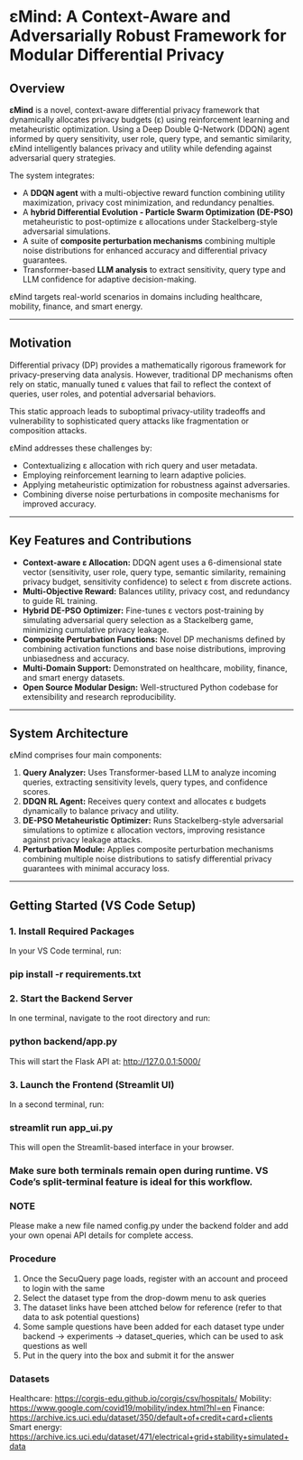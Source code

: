 # εMind: A Context-Aware and Adversarially Robust Framework for Modular Differential Privacy


## Overview

**εMind** is a novel, context-aware differential privacy framework that dynamically allocates privacy budgets (ε) using reinforcement learning and metaheuristic optimization. Using a Deep Double Q-Network (DDQN) agent informed by query sensitivity, user role, query type, and semantic similarity, εMind intelligently balances privacy and utility while defending against adversarial query strategies.

The system integrates:

- A **DDQN agent** with a multi-objective reward function combining utility maximization, privacy cost minimization, and redundancy penalties.
- A **hybrid Differential Evolution - Particle Swarm Optimization (DE-PSO)** metaheuristic to post-optimize ε allocations under Stackelberg-style adversarial simulations.
- A suite of **composite perturbation mechanisms** combining multiple noise distributions for enhanced accuracy and differential privacy guarantees.
- Transformer-based **LLM analysis** to extract sensitivity, query type and LLM confidence for adaptive decision-making.

εMind targets real-world scenarios in domains including healthcare, mobility, finance, and smart energy.

---

## Motivation

Differential privacy (DP) provides a mathematically rigorous framework for privacy-preserving data analysis. However, traditional DP mechanisms often rely on static, manually tuned ε values that fail to reflect the context of queries, user roles, and potential adversarial behaviors.

This static approach leads to suboptimal privacy-utility tradeoffs and vulnerability to sophisticated query attacks like fragmentation or composition attacks.

εMind addresses these challenges by:

- Contextualizing ε allocation with rich query and user metadata.
- Employing reinforcement learning to learn adaptive policies.
- Applying metaheuristic optimization for robustness against adversaries.
- Combining diverse noise perturbations in composite mechanisms for improved accuracy.

---

## Key Features and Contributions

- **Context-aware ε Allocation:** DDQN agent uses a 6-dimensional state vector (sensitivity, user role, query type, semantic similarity, remaining privacy budget, sensitivity confidence) to select ε from discrete actions.
- **Multi-Objective Reward:** Balances utility, privacy cost, and redundancy to guide RL training.
- **Hybrid DE-PSO Optimizer:** Fine-tunes ε vectors post-training by simulating adversarial query selection as a Stackelberg game, minimizing cumulative privacy leakage.
- **Composite Perturbation Functions:** Novel DP mechanisms defined by combining activation functions and base noise distributions, improving unbiasedness and accuracy.
- **Multi-Domain Support:** Demonstrated on healthcare, mobility, finance, and smart energy datasets.
- **Open Source Modular Design:** Well-structured Python codebase for extensibility and research reproducibility.

---

## System Architecture

εMind comprises four main components:

1. **Query Analyzer:** Uses Transformer-based LLM to analyze incoming queries, extracting sensitivity levels, query types, and confidence scores.
2. **DDQN RL Agent:** Receives query context and allocates ε budgets dynamically to balance privacy and utility.
3. **DE-PSO Metaheuristic Optimizer:** Runs Stackelberg-style adversarial simulations to optimize ε allocation vectors, improving resistance against privacy leakage attacks.
4. **Perturbation Module:** Applies composite perturbation mechanisms combining multiple noise distributions to satisfy differential privacy guarantees with minimal accuracy loss.

---

## Getting Started (VS Code Setup)

### 1. Install Required Packages

In your VS Code terminal, run:

### pip install -r requirements.txt

### 2. Start the Backend Server

In one terminal, navigate to the root directory and run:

### python backend/app.py

This will start the Flask API at:
http://127.0.0.1:5000/

### 3. Launch the Frontend (Streamlit UI)

In a second terminal, run:

### streamlit run app_ui.py

This will open the Streamlit-based interface in your browser.

### Make sure both terminals remain open during runtime. VS Code’s split-terminal feature is ideal for this workflow.


### NOTE
Please make a new file named config.py under the backend folder and add your own openai API details for complete access.


### Procedure
1. Once the SecuQuery page loads, register with an account and proceed to login with the same
2. Select the dataset type from the drop-dowm menu to ask queries
3. The dataset links have been attched below for reference (refer to that data to ask potential questions)
4. Some sample questions have been added for each dataset type under backend -> experiments -> dataset_queries, which can be used to ask questions as well
5. Put in the query into the box and submit it for the answer 

### Datasets
Healthcare: https://corgis-edu.github.io/corgis/csv/hospitals/
Mobility: https://www.google.com/covid19/mobility/index.html?hl=en
Finance: https://archive.ics.uci.edu/dataset/350/default+of+credit+card+clients
Smart energy: https://archive.ics.uci.edu/dataset/471/electrical+grid+stability+simulated+data



